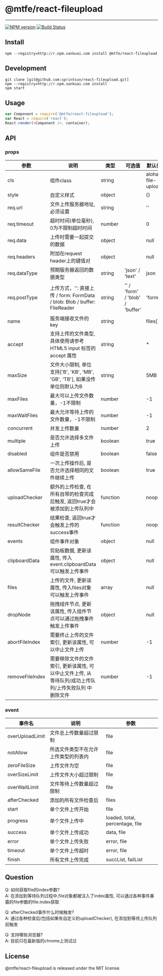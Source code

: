 # @mtfe/react-fileupload
---
[![NPM version](http://npm.sankuai.com/badge/v/@mtfe/react-fileupload.svg?style=flat-square)](http://npm.sankuai.com/package/@mtfe/react-fileupload)
[![Build Status](http://castle.sankuai.com/api/badge/liuxijin/turbo-component)](http://castle.sankuai.com/gh/liuxijin/turbo-component)

## Install

```
npm --registry=http://r.npm.sankuai.com install @mtfe/react-fileupload
```

## Development

```
git clone [git@github.com:sprintsun/react-fileupload.git]
npm --registry=http://r.npm.sankuai.com install
npm start
```

## Usage

```js
var Component = require('@mtfe/react-fileupload');
var React = require('react');
React.render(<Component />, container);
```

## API

### props


| 参数       | 说明                                        | 类型      |  可选值        | 默认值  |
|------------|---------------------------------------------|-----------|----------------|---------|
|  cls      |  组件class                       | string    |                         |  aloha-file-upload|
|  style      |  自定义样式                      | object    |                         |  {}|
|  req.url      |  文件上传服务器地址,必须设置                       | string    |                         |  ''|
|  req.timeout  |  超时时间(单位毫秒), 0为不限制超时时间           | number    |                |  0|
|  req.data     |  上传时需要一起提交的数据  | object    |                |  null |
|  req.headers     |  附加在request header上的键值对  | object    |                |  null |
|  req.dataType |  预期服务器返回的数据类型                       | string    |       'json' / 'text'         |  json|
|  req.postType |  上传方式，'': 直接上传 / form: FormData / blob: Blob / buffer: FileReader | string    |    '' / 'form' / 'blob' / 'buffer'         |  'form' |
|  name      |  服务端接收文件的key           | string    |                |  files[] |
|  accept      |  支持上传的文件类型, 具体使用请参考HTML5 input 标签的accept 属性           | string    |                |  * |
|  maxSize   |  文件大小限制, 单位支持['B', 'KB', 'MB', 'GB', 'TB'], 如果没传单位则默认为B          | string    |   |  5MB      |
|  maxFiles      |  最大可以上传文件数量，-1不限制           | number    |             |  -1     |
|  maxWaitFiles      |  最大允许等待上传的文件数量，-1不限制        | number    |             |  -1      |
|  concurrent      |  并发上传数量           | number    |                                  |  2      |
|  multiple      |  是否允许选择多文件上传           | boolean    |                              |  true      |
|  disabled      |  组件是否禁用           | boolean    |                                      |  false      |
|  allowSameFile   |  一次上传操作后, 是否允许选择相同的文件继续上传       | boolean     |           |  true   |
|  uploadChecker   | 额外的上传检查, 在所有自带的检查完成后触发, 返回true才会被添加到上传队列中                | function     |                         |  noop   |
|  resultChecker   | 结果检查, 返回true才会触发上传的success事件                | function     |                         |  noop   |
|  events     |   组件事件对象   | object | |  null |
|  clipboardData      |  剪贴板数据, 更新该属性, 传入event.clipboardData可以触发上传事件                      | object    |                         |  null|
|  files      |  上传的文件, 更新该属性, 传入files对象可以触发上传事件                      | array    |                         |  null|
|  dropNode      |  拖拽组件节点, 更新该属性, 传入组件节点可以通过拖拽事件触发上传事件                      | object    |                         |  null|
|  abortFileIndex      |  需要终止上传的文件索引, 更新该属性, 可以中止文件上传                       | number    |                         |  -1|
|  removeFileIndex     |  需要移除文件的文件索引, 更新该属性, 可以中止文件上传, 从等待队列/成功上传队列/上传失败队列 中删除文件    | number | |   -1|

### event

| 事件名       | 说明                                        | 参数      |
|------------|---------------------------------------------|-----------|
|  overUploadLimit     |   文件总上传数量超过限制   | file |
|  notAllow     |   所选文件类型不在允许上传类型的列表内   | file |
|  zeroFileSize     |   上传文件为空   | file |
|  overSizeLimit     |   上传文件大小超过限制   | file |
|  overWaitLimit     |   文件等待上传数量超过限制   | file |
|  afterChecked     |   添加的所有文件检查后   | files |
|  start     |   单个文件上传开始   | file |
|  progress     |   单个文件上传中   | loaded, total, percentage, file |
|  success     |   单个文件上传成功   | data, file |
|  error     |   单个文件上传失败   | error, file |
|  timeout     |   单个文件上传超时   | error, file |
|  finish     |   所有文件上传完成   | succList, failList |


## Question
Q: 如何获取file的index参数?           
A: 在添加到等待队列过程中,file对象都被注入了index属性, 可以通过各种事件暴露的file参数的file.index获取


Q: afterChecked事件什么时候触发?           
A: 通过各种检查后(包括如果有自定义的uploadChecker), 在添加到等待上传队列前触发

Q: 支持哪些浏览器?            
A: 目前只在最新版的chrome上测试过

## License

@mtfe/react-fileupload is released under the MIT license.
